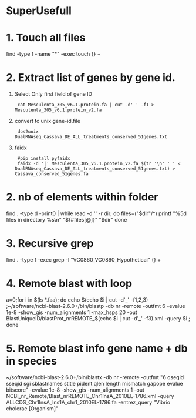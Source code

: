 # SuperUsefull


# 1. Touch all files
find  -type f  -name "*" -exec touch {} +

# 2. Extract list of genes by gene id.

1. Select Only first field of gene ID
        
        cat Mesculenta_305_v6.1.protein.fa | cut -d' ' -f1 > Mesculenta_305_v6.1.protein_v2.fa

2. convert to unix gene-id.file

        dos2unix DualRNAseq_Cassava_DE_ALL_treatments_conserved_51genes.txt

3. faidx 

        #pip install pyfaidx
        faidx -d '|' Mesculenta_305_v6.1.protein_v2.fa $(tr '\n' ' ' < DualRNAseq_Cassava_DE_ALL_treatments_conserved_51genes.txt) > Cassava_conserved_51genes.fa
        
        
# 2. nb of elements within folder
find . -type d -print0 | while read -d '' -r dir; do
    files=("$dir"/*)
    printf "%5d files in directory %s\n" "${#files[@]}" "$dir"
done

# 3.  Recursive grep
 find . -type f -exec grep -l "VC0860_VC0860_Hypothetical" {} +
 
# 4. Remote blast with loop
 a=0;for i in $(ls *.faa); do echo $(echo $i | cut -d'_' -f1,2,3) ;~/software/ncbi-blast-2.6.0+/bin/blastp -db nr -remote -outfmt 6 -evalue 1e-8 -show_gis -num_alignments 1 -max_hsps 20 -out BlastUniqueID/blastProt_nrREMOTE_$(echo $i | cut -d'_' -f3).xml -query $i  ; done
 
 # 5. Remote blast info gene name + db in species
 ~/software/ncbi-blast-2.6.0+/bin/blastx -db nr -remote -outfmt "6 qseqid sseqid sgi sblastnames stitle pident qlen length mismatch gapope evalue bitscore" -evalue 1e-8 -show_gis -num_alignments 1 -out NCBI_nr_Remote/Blast_nrREMOTE_Chr1InsA_2010EL-1786.xml -query ALLCDS_Chr1InsA_Ins1A_chr1_2010EL-1786.fa -entrez_query  "Vibrio cholerae [Organism]"


